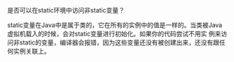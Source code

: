 是否可以在static环境中访问非static变量？

static变量在Java中是属于类的，它在所有的实例中的值是一样的。当类被Java虚拟机载入的时候，会对static变量进行初始化。如果你的代码尝试不用实
例来访问非static的变量，编译器会报错，因为这些变量还没有被创建出来，还没有跟任何实例关联上。
